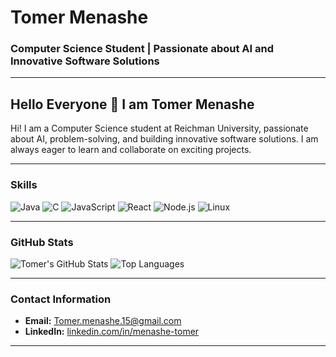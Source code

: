 # Tomer Menashe

### Computer Science Student | Passionate about AI and Innovative Software Solutions

---

## Hello Everyone 👋 I am Tomer Menashe

Hi! I am a Computer Science student at Reichman University, passionate about AI, problem-solving, and building innovative software solutions. I am always eager to learn and collaborate on exciting projects.

---

### Skills
![Java](https://img.shields.io/badge/Java-ED8B00?style=for-the-badge&logo=java&logoColor=white)
![C](https://img.shields.io/badge/C-00599C?style=for-the-badge&logo=c&logoColor=white)
![JavaScript](https://img.shields.io/badge/JavaScript-323330?style=for-the-badge&logo=javascript&logoColor=F7DF1E)
![React](https://img.shields.io/badge/React-20232A?style=for-the-badge&logo=react&logoColor=61DAFB)
![Node.js](https://img.shields.io/badge/Node.js-43853D?style=for-the-badge&logo=node-dot-js&logoColor=white)
![Linux](https://img.shields.io/badge/Linux-FCC624?style=for-the-badge&logo=linux&logoColor=black)

---

### GitHub Stats
![Tomer's GitHub Stats](https://github-readme-stats.vercel.app/api?username=tomer-menashe&show_icons=true&theme=radical)
![Top Languages](https://github-readme-stats.vercel.app/api/top-langs/?username=tomer-menashe&layout=compact&theme=radical)

---

### Contact Information
- **Email:** [Tomer.menashe.15@gmail.com](mailto:Tomer.menashe.15@gmail.com)
- **LinkedIn:** [linkedin.com/in/menashe-tomer](https://www.linkedin.com/in/menashe-tomer)

---

